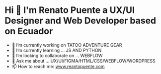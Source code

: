 <H1> Hi 👋 I'm Renato Puente a UX/UI Designer and Web Developer based on Ecuador</H1>


- 🔭 I’m currently working on TATOO ADVENTURE GEAR
- 🌱 I’m currently learning ... JS AND PYTHON
- 👥 I’m looking to collaborate on ... WEBFLOW
- 💬 Ask me about ... UX/UI/FIGMA/HTML/CSS/WEBFLOW/WORDPRESS
- 📫 How to reach me: www.reantopuente.com
